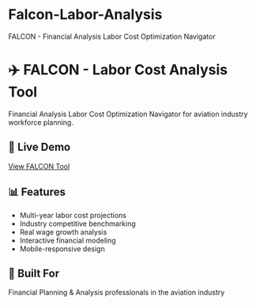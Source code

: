 # Falcon-Labor-Analysis
FALCON - Financial Analysis Labor Cost Optimization Navigator
# ✈️ FALCON - Labor Cost Analysis Tool

Financial Analysis Labor Cost Optimization Navigator for aviation industry workforce planning.

## 🚀 Live Demo
[View FALCON Tool](https://yourusername.github.io/falcon-labor-analysis/)

## 📊 Features
- Multi-year labor cost projections
- Industry competitive benchmarking
- Real wage growth analysis
- Interactive financial modeling
- Mobile-responsive design

## 💼 Built For
Financial Planning & Analysis professionals in the aviation industry

